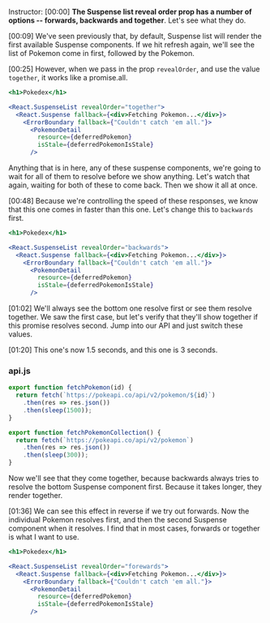 Instructor: [00:00] **The Suspense list reveal order prop has a number of options -- forwards, backwards and together**. Let's see what they do.

[00:09] We've seen previously that, by default, Suspense list will render the first available Suspense components. If we hit refresh again, we'll see the list of Pokemon come in first, followed by the Pokemon.

[00:25] However, when we pass in the prop `revealOrder`, and use the value `together`, it works like a promise.all. 

```jsx
<h1>Pokedex</h1>

<React.SuspenseList revealOrder="together">
  <React.Suspense fallback={<div>Fetching Pokemon...</div>}>
    <ErrorBoundary fallback={"Couldn't catch 'em all."}>
      <PokemonDetail
        resource={deferredPokemon}
        isStale={deferredPokemonIsStale}
      />

```


Anything that is in here, any of these suspense components, we're going to wait for all of them to resolve before we show anything. Let's watch that again, waiting for both of these to come back. Then we show it all at once.

[00:48] Because we're controlling the speed of these responses, we know that this one comes in faster than this one. Let's change this to `backwards` first.

```jsx
<h1>Pokedex</h1>

<React.SuspenseList revealOrder="backwards">
  <React.Suspense fallback={<div>Fetching Pokemon...</div>}>
    <ErrorBoundary fallback={"Couldn't catch 'em all."}>
      <PokemonDetail
        resource={deferredPokemon}
        isStale={deferredPokemonIsStale}
      />

```

[01:02] We'll always see the bottom one resolve first or see them resolve together. We saw the first case, but let's verify that they'll show together if this promise resolves second. Jump into our API and just switch these values.

[01:20] This one's now 1.5 seconds, and this one is 3 seconds. 

### api.js
```js
export function fetchPokemon(id) {
  return fetch(`https://pokeapi.co/api/v2/pokemon/${id}`)
    .then(res => res.json())
    .then(sleep(1500));
}

export function fetchPokemonCollection() {
  return fetch(`https://pokeapi.co/api/v2/pokemon`)
    .then(res => res.json())
    .then(sleep(300));
}
```

Now we'll see that they come together, because backwards always tries to resolve the bottom Suspense component first. Because it takes longer, they render together.

[01:36] We can see this effect in reverse if we try out forwards. Now the individual Pokemon resolves first, and then the second Suspense component when it resolves. I find that in most cases, forwards or together is what I want to use.

```jsx
<h1>Pokedex</h1>

<React.SuspenseList revealOrder="forewards">
  <React.Suspense fallback={<div>Fetching Pokemon...</div>}>
    <ErrorBoundary fallback={"Couldn't catch 'em all."}>
      <PokemonDetail
        resource={deferredPokemon}
        isStale={deferredPokemonIsStale}
      />

```
